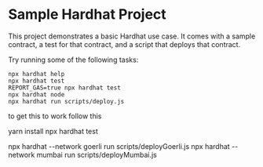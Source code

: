 # Sample Hardhat Project

This project demonstrates a basic Hardhat use case. It comes with a sample contract, a test for that contract, and a script that deploys that contract.

Try running some of the following tasks:

```shell
npx hardhat help
npx hardhat test
REPORT_GAS=true npx hardhat test
npx hardhat node
npx hardhat run scripts/deploy.js
```

to get this to work 
follow this 

yarn install
npx hardhat test 

npx hardhat --network goerli run scripts/deployGoerli.js
npx hardhat --network mumbai run scripts/deployMumbai.js
